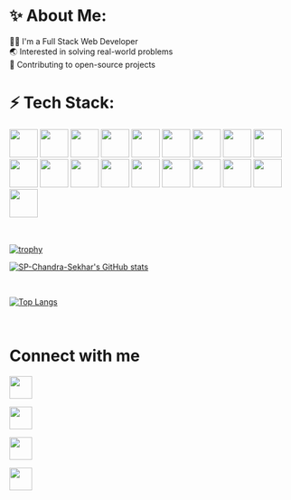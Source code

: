 # ✨ About Me:

👨‍💻 I'm a Full Stack Web Developer <br/>
🌏 Interested in solving real-world problems <br/>
📒 Contributing to open-source projects <br/>

# ⚡ Tech Stack:


<div>


<!-- C --> <img height="50" width="50" src="https://user-images.githubusercontent.com/91608809/224490545-87ccd5f7-4e23-4eed-9512-5fd76e8eaa16.png"/>
<!-- C++ --> <img height="50" width="50" src="https://user-images.githubusercontent.com/91608809/224486847-848c332c-6626-4d86-b89a-8d728bc19691.png"/>
<!-- C# --> <img height="50" width="50" src="https://user-images.githubusercontent.com/91608809/224487297-d93b6564-4378-4fc1-80db-266bbeb1a6b0.png"/>
<!-- Java --> <img height="50" width="50" src="https://user-images.githubusercontent.com/91608809/224487878-0fe862e0-fd16-4fd9-939e-82bc4b8f9991.png"/>
<!-- Python --> <img height="50" width="50" src="https://user-images.githubusercontent.com/91608809/224487931-6342831a-1ef4-4483-bb95-b10360d1fc94.png"/>
<!-- Dart --> <img height="50" width="50" src="https://user-images.githubusercontent.com/91608809/224487969-05ce226b-522c-4b38-bf01-6f4d40dcbf44.png"/>
<!-- HTML --> <img height="50" width="50" src="https://user-images.githubusercontent.com/91608809/224487736-7a35a9eb-762b-4d2a-b8a7-f1bd5000e2cb.png"/>
<!-- CSS --> <img height="50" width="50" src="https://user-images.githubusercontent.com/91608809/224487768-5b8aec0d-4def-4fb3-a239-2dc8d0a89a34.png"/>
<!-- Js --> <img height="50" width="50" src="https://user-images.githubusercontent.com/91608809/224487794-c6fc35fc-fef9-477a-bb3b-05ada2411e73.png"/>
<!-- React Js --> <img height="50" width="50" src="https://user-images.githubusercontent.com/91608809/224487544-7bcd2121-3e52-47a6-b670-49313d4c6f28.png"/>
<!-- Node Js --> <img height="50" width="50" src="https://user-images.githubusercontent.com/91608809/224487164-795e0cb1-a81c-44bc-bf9f-136daf46cbd0.png"/>
<!-- mySql --> <img height="50" width="50" src="https://user-images.githubusercontent.com/91608809/224490993-52b0aabf-c91d-486f-8de6-db60605e8d85.png"/>
<!-- Firebase --> <img height="50" width="50" src="https://user-images.githubusercontent.com/91608809/224491162-ed5bf382-507a-4275-9697-8b5035982fec.png"/>
<!-- Mongo DB --> <img height="50" width="50" src="https://user-images.githubusercontent.com/91608809/224491254-85437cc0-c417-4e82-8653-b3fc848463c2.png"/>
<!-- Flutter --> <img height="50" width="50" src="https://user-images.githubusercontent.com/91608809/224491477-3ec59d4b-a67e-4546-b4bf-b7369e7e8556.png"/>
<!-- Android --> <img height="50" width="50" src="https://user-images.githubusercontent.com/91608809/224491574-42736ab8-bee3-49bb-a4b6-20eef76a67f4.png"/>
<!-- Figma --> <img height="50" width="50" src="https://user-images.githubusercontent.com/91608809/224491631-15251440-8171-427b-b00e-2cc82414d1c2.png"/>
<!-- Canva --> <img height="50" width="50" src="https://user-images.githubusercontent.com/91608809/224491740-30a3b5fa-58fb-42c3-aa3b-f06b24fa16b7.png"/>
<!-- Git --> <img height="50" width="50" src="https://user-images.githubusercontent.com/91608809/224491832-37d30f1e-39bd-4c0e-b78c-e02a2a9935b2.png"/>

<div/>
  
<div>
  <br/>
  <br/>
<div/>
  
[![trophy](https://github-profile-trophy.vercel.app/?username=ryo-ma)](https://github.com/ryo-ma/github-profile-trophy)
  
[![SP-Chandra-Sekhar's GitHub stats](https://github-readme-stats.vercel.app/api?username=sp-chandra-sekhar)](https://github.com/sp-chandra-sekhar/github-readme-stats)
<br/>
  
<div>
  <br/>
<div/>
  
[![Top Langs](https://github-readme-stats.vercel.app/api/top-langs/?username=sp-chandra-sekhar&layout=compact)](https://github.com/sp-chandra-sekhar/github-readme-stats)
  
<div>
  <br/>
<div/>
  

# Connect with me 
  
<div>
  
   <!-- Linkedin --> <a href="https://www.linkedin.com/in/developer-spcsg">  <img height="40" width="40" src="https://user-images.githubusercontent.com/91608809/224492762-453e0a9d-e020-4e86-aa04-d4a6af6c26f3.png"/> <a/>

  <!-- Leetcode -->
  
  <a href="https://leetcode.com/SPCSG/"><img height="40" width="40" src="https://user-images.githubusercontent.com/91608809/224494595-ead4aa50-212a-4890-965a-ed56748cd7e7.png"/> <a/>
 
  <!-- Hackerrank -->
  
  <a href="https://www.hackerrank.com/developer_spcsg">  <img height="40" width="40" src="https://user-images.githubusercontent.com/91608809/224494421-2c05fed8-4067-45f7-88dd-2b18d062b733.png"/> <a/>

  <!-- Techgig -->
  
  <a href="https://www.techgig.com/spchandrasekhargoud">  <img height="40" width="40" src="https://user-images.githubusercontent.com/91608809/224494463-19f13c9b-af7c-4155-bb29-2948b3bf1cd6.png"/> <a/>  
    
<div/>
